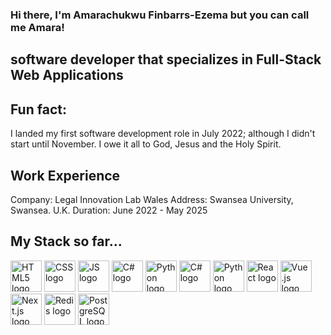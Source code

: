 ### Hi there, I'm Amarachukwu Finbarrs-Ezema but you can call me Amara!

## software developer that specializes in Full-Stack Web Applications

## Fun fact: 
I landed my first software development role in July 2022; although I didn't start until November. I owe it all to God, Jesus and the Holy Spirit.

## Work Experience
Company: Legal Innovation Lab Wales
Address: Swansea University, Swansea. U.K.
Duration: June 2022 - May 2025

## My Stack so far...

<img src="Images\html5-icon.png" alt="HTML5 logo" width="50" height="50" /> <img src="Images\css.png" alt="CSS logo" width="50" height="50" /> <img src="Images\JavaScript-logo.png" alt="JS logo" width="50" height="50" /> <img src="Images\c-logo-4.png" alt="C# logo" width="50" height="50" /> <img src="Images\python-2.png" alt="Python logo" width="50" height="50" /> <img src="Images\Rails.png" alt="C# logo" width="50" height="50" /> <img src="Images\ruby.png" alt="Python logo" width="50" height="50" /> <img src="https://upload.wikimedia.org/wikipedia/commons/a/a7/React-icon.svg" alt="React logo" width="50" height="50" /> <img src="https://upload.wikimedia.org/wikipedia/commons/9/95/Vue.js_Logo_2.svg" alt="Vue.js logo" width="50" height="50" /> <img src="https://upload.wikimedia.org/wikipedia/commons/8/8e/Nextjs-logo.svg" alt="Next.js logo" width="50" height="50" /> <img src="https://upload.wikimedia.org/wikipedia/en/6/6b/Redis_Logo.svg" alt="Redis logo" width="50" height="50" /> <img src="https://upload.wikimedia.org/wikipedia/commons/2/29/Postgresql_elephant.svg" alt="PostgreSQL logo" width="50" height="50" /> 

